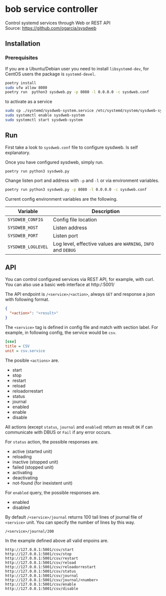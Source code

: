 # bob service controller
Control systemd services through Web or REST API\
Source: https://github.com/ogarcia/sysdweb

## Installation

### Prerequisites

If you are a Ubuntu/Debian user you need to install `libsystemd-dev`, for
CentOS users the package is `systemd-devel`.


```sh
poetry install
sudo ufw allow 8080
poetry run  python3 sysdweb.py -p 8080 -l 0.0.0.0 -c sysdweb.conf
```
to activate as a service 
````sh
sudo cp ./systemd/sysdweb-system.service /etc/systemd/system/sysdweb-system.service
sudo systemctl enable sysdweb-system
sudo systemctl start sysdweb-system
````

## Run

First take a look to `sysdweb.conf` file to configure sysdweb. Is self
explanatory.


Once you have configured sysdweb, simply run.

```
poetry run python3 sysdweb.py 
```

Change listen port and address with `-p` and `-l` or via environment variables.

```sh
poetry run python3 sysdweb.py -p 8080 -l 0.0.0.0 -c sysdweb.conf
```

Current config environment variables are the following.

| Variable | Description |
| --- | --- |
| `SYSDWEB_CONFIG` | Config file location |
| `SYSDWEB_HOST` | Listen address |
| `SYSDWEB_PORT` | Listen port |
| `SYSDWEB_LOGLEVEL` | Log level, effective values are `WARNING`, `INFO` and `DEBUG` |

## API

You can control configured services via REST API, for example, with curl.\
You can also use a basic web interface at http:/<ip>:5001/

The API endpoint is `/<service>/<action>`, always `GET` and response
a json with following format.

```json
{
  "<action>": "<result>"
}
```

The `<service>` tag is defined in config file and match with section label.
For example, in following config, the service would be `csv`.

```ini
[csv]
title = CSV
unit = csv.service
```

The posible `<actions>` are.

* start
* stop
* restart
* reload
* reloadorrestart
* status
* journal
* enabled
* enable
* disable

All actions (except `status`, `journal` and `enabled`) return as result `OK` if can
communicate with DBUS or `Fail` if any error occurs.

For `status` action, the possible responses are.

* active (started unit)
* reloading
* inactive (stopped unit)
* failed (stopped unit)
* activating
* deactivating
* not-found (for inexistent unit)

For `enabled` query, the possible responses are.

* enabled
* disabled

By default `/<service>/journal` returns 100 tail lines of journal
file of `<service>` unit. You can specify the number of lines by this way.

```
/<service>/journal/200
```

In the example defined above all valid enpoins are.

```
http://127.0.0.1:5001/csv/start
http://127.0.0.1:5001/csv/stop
http://127.0.0.1:5001/csv/restart
http://127.0.0.1:5001/csv/reload
http://127.0.0.1:5001/csv/reloadorrestart
http://127.0.0.1:5001/csv/status
http://127.0.0.1:5001/csv/journal
http://127.0.0.1:5001/csv/journal/<number>
http://127.0.0.1:5001/csv/enable
http://127.0.0.1:5001/csv/disable
```
